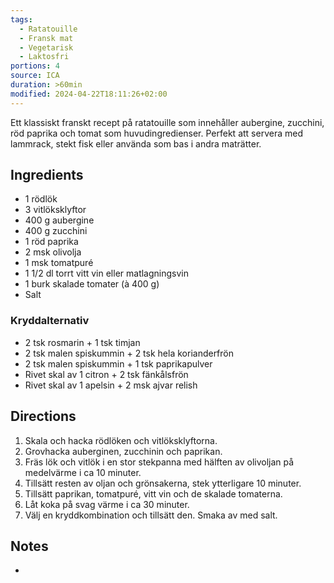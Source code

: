 ```yaml
---
tags:
  - Ratatouille
  - Fransk mat
  - Vegetarisk
  - Laktosfri
portions: 4
source: ICA
duration: >60min
modified: 2024-04-22T18:11:26+02:00
---
```


Ett klassiskt franskt recept på ratatouille som innehåller aubergine, zucchini, röd paprika och tomat som huvudingredienser. Perfekt att servera med lammrack, stekt fisk eller använda som bas i andra maträtter.

## Ingredients
- 1 rödlök
- 3 vitlöksklyftor
- 400 g aubergine
- 400 g zucchini
- 1 röd paprika
- 2 msk olivolja
- 1 msk tomatpuré
- 1 1/2 dl torrt vitt vin eller matlagningsvin
- 1 burk skalade tomater (à 400 g)
- Salt

### Kryddalternativ
- 2 tsk rosmarin + 1 tsk timjan
- 2 tsk malen spiskummin + 2 tsk hela korianderfrön
- 2 tsk malen spiskummin + 1 tsk paprikapulver
- Rivet skal av 1 citron + 2 tsk fänkålsfrön
- Rivet skal av 1 apelsin + 2 msk ajvar relish

## Directions
1. Skala och hacka rödlöken och vitlöksklyftorna.
2. Grovhacka auberginen, zucchinin och paprikan.
3. Fräs lök och vitlök i en stor stekpanna med hälften av olivoljan på medelvärme i ca 10 minuter.
4. Tillsätt resten av oljan och grönsakerna, stek ytterligare 10 minuter.
5. Tillsätt paprikan, tomatpuré, vitt vin och de skalade tomaterna.
6. Låt koka på svag värme i ca 30 minuter.
7. Välj en kryddkombination och tillsätt den. Smaka av med salt.

## Notes
- 